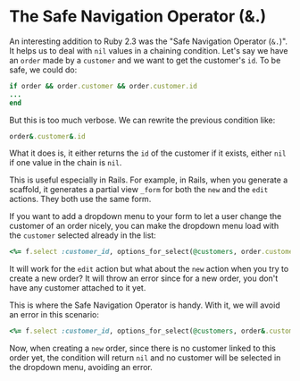 # The Safe Navigation Operator (&.) 

An interesting addition to Ruby 2.3 was the "Safe Navigation Operator (`&.`)".
It helps us to deal with `nil` values in a chaining condition. Let's say we have an
`order` made by a `customer` and we want to get the customer's `id`. To be
safe, we could do:

```ruby
if order && order.customer && order.customer.id
...
end
```

But this is too much verbose. We can rewrite the previous condition like:

```ruby
order&.customer&.id
```

What it does is, it either returns the `id` of the customer if it exists, either `nil` if one value in the chain is `nil`.

This is useful especially in Rails. For example, in Rails, when you generate a
scaffold, it generates a partial view `_form` for both the `new` and the `edit`
actions. They both use the same form.

If you want to add a dropdown menu to your form to let a user change the
customer of an order nicely, you can make the dropdown menu load with the `customer` selected already in the list:

```ruby
<%= f.select :customer_id, options_for_select(@customers, order.customer.id) %>
```

It will work for the `edit` action but what about the `new` action when you try
to create a new order? It will throw an error since for a new order, you don't
have any customer attached to it yet.

This is where the Safe Navigation Operator is handy. With it, we will avoid an
error in this scenario:

```ruby
<%= f.select :customer_id, options_for_select(@customers, order&.customer&.id) %>
```

Now, when creating a `new` order, since there is no customer linked to
this order yet, the condition will return `nil` and no customer will be
selected in the dropdown menu, avoiding an error.


